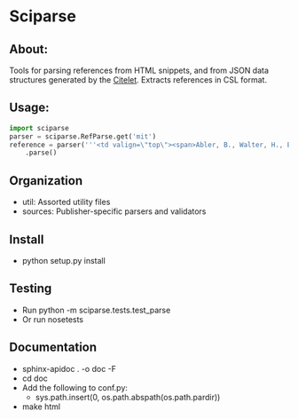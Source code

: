 # Sciparse

## About:

Tools for parsing references from HTML snippets, and from JSON data structures generated by the [Citelet](https://github.com/jmcarp/citelet). Extracts references in CSL format.

## Usage:

```python
import sciparse
parser = sciparse.RefParse.get('mit')
reference = parser('''<td valign=\"top\"><span>Abler, B., Walter, H., Erk, S., Kammerer, H., &amp; Spitzer, M. (<span class=\"NLM_year\">2006</span>). <span class=\"NLM_article-title\">Prediction error as a linear function of reward probability is coded in human nucleus accumbens.</span> <span class=\"citation_source-journal\">Neuroimage</span>, 31, <span class=\"NLM_fpage\">790</span>\u2013<span class=\"NLM_lpage\">795</span>. <script type=\"text/javascript\">\n\t\t\t\tgenRefLink(16, 'R1', '10.1016%2Fj.neuroimage.2006.01.001');\n\t\t\t</script><a class=\"ref\" href=\"javascript:popRefLink(16,'R1','10.1016%2Fj.neuroimage.2006.01.001')\">[CrossRef]</a> </span></td>''')
    .parse()
```

## Organization
* util: Assorted utility files
* sources: Publisher-specific parsers and validators

## Install
* python setup.py install

## Testing

* Run python -m sciparse.tests.test_parse
* Or run nosetests

## Documentation

* sphinx-apidoc . -o doc -F
* cd doc
* Add the following to conf.py:
    * sys.path.insert(0, os.path.abspath(os.path.pardir))
* make html
